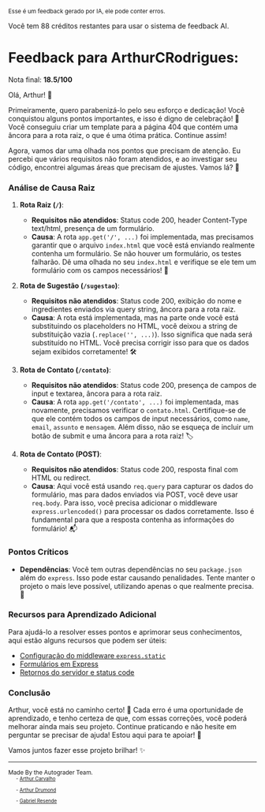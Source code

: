 <sup>Esse é um feedback gerado por IA, ele pode conter erros.</sup>

Você tem 88 créditos restantes para usar o sistema de feedback AI.

# Feedback para ArthurCRodrigues:

Nota final: **18.5/100**

Olá, Arthur! 🌟

Primeiramente, quero parabenizá-lo pelo seu esforço e dedicação! Você conquistou alguns pontos importantes, e isso é digno de celebração! 🎉 Você conseguiu criar um template para a página 404 que contém uma âncora para a rota raiz, o que é uma ótima prática. Continue assim!

Agora, vamos dar uma olhada nos pontos que precisam de atenção. Eu percebi que vários requisitos não foram atendidos, e ao investigar seu código, encontrei algumas áreas que precisam de ajustes. Vamos lá? 🚀

### Análise de Causa Raiz

1. **Rota Raiz (`/`)**:
   - **Requisitos não atendidos**: Status code 200, header Content-Type text/html, presença de um formulário.
   - **Causa**: A rota `app.get('/', ...)` foi implementada, mas precisamos garantir que o arquivo `index.html` que você está enviando realmente contenha um formulário. Se não houver um formulário, os testes falharão. Dê uma olhada no seu `index.html` e verifique se ele tem um formulário com os campos necessários! 📝

2. **Rota de Sugestão (`/sugestao`)**:
   - **Requisitos não atendidos**: Status code 200, exibição do nome e ingredientes enviados via query string, âncora para a rota raiz.
   - **Causa**: A rota está implementada, mas na parte onde você está substituindo os placeholders no HTML, você deixou a string de substituição vazia (`.replace('', ...)`). Isso significa que nada será substituído no HTML. Você precisa corrigir isso para que os dados sejam exibidos corretamente! 🛠️

3. **Rota de Contato (`/contato`)**:
   - **Requisitos não atendidos**: Status code 200, presença de campos de input e textarea, âncora para a rota raiz.
   - **Causa**: A rota `app.get('/contato', ...)` foi implementada, mas novamente, precisamos verificar o `contato.html`. Certifique-se de que ele contém todos os campos de input necessários, como `name`, `email`, `assunto` e `mensagem`. Além disso, não se esqueça de incluir um botão de submit e uma âncora para a rota raiz! 🏷️

4. **Rota de Contato (POST)**:
   - **Requisitos não atendidos**: Status code 200, resposta final com HTML ou redirect.
   - **Causa**: Aqui você está usando `req.query` para capturar os dados do formulário, mas para dados enviados via POST, você deve usar `req.body`. Para isso, você precisa adicionar o middleware `express.urlencoded()` para processar os dados corretamente. Isso é fundamental para que a resposta contenha as informações do formulário! 📬

### Pontos Críticos

- **Dependências**: Você tem outras dependências no seu `package.json` além do `express`. Isso pode estar causando penalidades. Tente manter o projeto o mais leve possível, utilizando apenas o que realmente precisa. 🧹

### Recursos para Aprendizado Adicional

Para ajudá-lo a resolver esses pontos e aprimorar seus conhecimentos, aqui estão alguns recursos que podem ser úteis:

- [Configuração do middleware `express.static`](https://youtu.be/1YscOTfgAI4)
- [Formulários em Express](https://developer.mozilla.org/en-US/docs/Learn_web_development/Extensions/Server-side/Express_Nodejs/forms)
- [Retornos do servidor e status code](https://youtu.be/RSZHvQomeKE)

### Conclusão

Arthur, você está no caminho certo! 💪 Cada erro é uma oportunidade de aprendizado, e tenho certeza de que, com essas correções, você poderá melhorar ainda mais seu projeto. Continue praticando e não hesite em perguntar se precisar de ajuda! Estou aqui para te apoiar! 🌈

Vamos juntos fazer esse projeto brilhar! ✨

---
<sup>Made By the Autograder Team.</sup><br>&nbsp;&nbsp;&nbsp;&nbsp;<sup><sup>- [Arthur Carvalho](https://github.com/ArthuCRodrigues)</sup></sup><br>&nbsp;&nbsp;&nbsp;&nbsp;<sup><sup>- [Arthur Drumond](https://github.com/drumondpucminas)</sup></sup><br>&nbsp;&nbsp;&nbsp;&nbsp;<sup><sup>- [Gabriel Resende](https://github.com/gnvr29)</sup></sup>